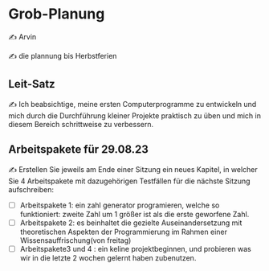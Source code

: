 # Grob-Planung

✍️ Arvin

✍️ die plannung bis Herbstferien

## Leit-Satz

✍️ Ich beabsichtige, meine ersten Computerprogramme zu entwickeln und mich durch die Durchführung kleiner Projekte praktisch zu üben und mich in diesem Bereich schrittweise zu verbessern.

## Arbeitspakete für 29.08.23

✍️ Erstellen Sie jeweils am Ende einer Sitzung ein neues Kapitel, in welcher Sie 4 Arbeitspakete mit dazugehörigen Testfällen für die nächste Sitzung aufschreiben:

- [ ] Arbeitspakete 1: ein zahl generator programieren, welche so funktioniert: zweite Zahl um 1 größer ist als die erste geworfene Zahl.
- [ ] Arbeitspakete 2: es beinhaltet die gezielte Auseinandersetzung mit theoretischen Aspekten der Programmierung im Rahmen einer Wissensauffrischung(von freitag)
- [ ] Arbeitspakete3 und 4 : ein keline projektbeginnen, und probieren was wir in die letzte 2 wochen gelernt haben zubenutzen.

